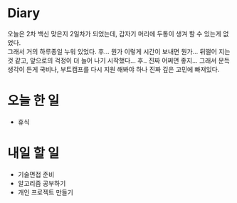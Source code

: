 # Diary

오늘은 2차 백신 맞은지 2일차가 되었는데, 갑자기 머리에 두통이 생겨 할 수 있는게 없었다.<br/>
그래서 거의 하루종일 누워 있었다. 후... 뭔가 이렇게 시간이 보내면 뭔가... 뒤떨어 지는 것 같고, 앞으로의 걱정이 더
늘어 나기 시작했다... 후.. 진짜 어쩌면 좋지... 그래서 문득 생각이 든게 국비나, 부트캠프를 다시 지원 해봐야 하나 진짜
깊은 고민에 빠져있다.

# 오늘 한 일

* 휴식

# 내일 할 일

* 기술면접 준비
* 알고리즘 공부하기
* 개인 프로젝트 만들기
